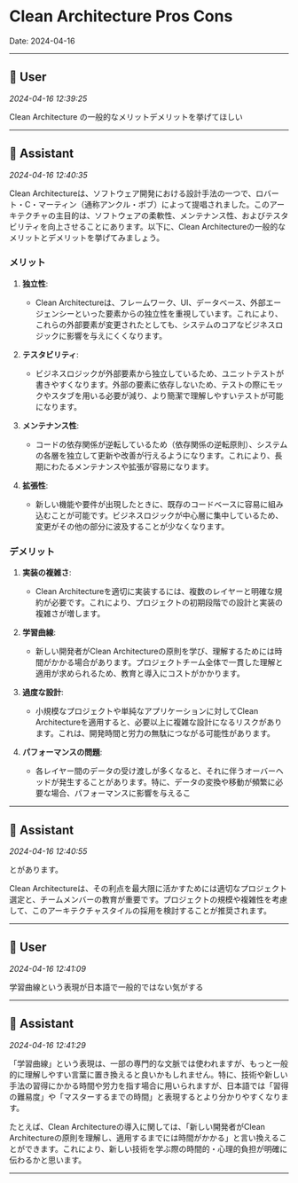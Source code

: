 # Clean Architecture Pros Cons

Date: 2024-04-16

---

## 👤 User
*2024-04-16 12:39:25*

Clean Architecture  の一般的なメリットデメリットを挙げてほしい

---

## 🤖 Assistant
*2024-04-16 12:40:35*

Clean Architectureは、ソフトウェア開発における設計手法の一つで、ロバート・C・マーティン（通称アンクル・ボブ）によって提唱されました。このアーキテクチャの主目的は、ソフトウェアの柔軟性、メンテナンス性、およびテスタビリティを向上させることにあります。以下に、Clean Architectureの一般的なメリットとデメリットを挙げてみましょう。

### メリット

1. **独立性**:
   - Clean Architectureは、フレームワーク、UI、データベース、外部エージェンシーといった要素からの独立性を重視しています。これにより、これらの外部要素が変更されたとしても、システムのコアなビジネスロジックに影響を与えにくくなります。

2. **テスタビリティ**:
   - ビジネスロジックが外部要素から独立しているため、ユニットテストが書きやすくなります。外部の要素に依存しないため、テストの際にモックやスタブを用いる必要が減り、より簡潔で理解しやすいテストが可能になります。

3. **メンテナンス性**:
   - コードの依存関係が逆転しているため（依存関係の逆転原則）、システムの各層を独立して更新や改善が行えるようになります。これにより、長期にわたるメンテナンスや拡張が容易になります。

4. **拡張性**:
   - 新しい機能や要件が出現したときに、既存のコードベースに容易に組み込むことが可能です。ビジネスロジックが中心層に集中しているため、変更がその他の部分に波及することが少なくなります。

### デメリット

1. **実装の複雑さ**:
   - Clean Architectureを適切に実装するには、複数のレイヤーと明確な規約が必要です。これにより、プロジェクトの初期段階での設計と実装の複雑さが増します。

2. **学習曲線**:
   - 新しい開発者がClean Architectureの原則を学び、理解するためには時間がかかる場合があります。プロジェクトチーム全体で一貫した理解と適用が求められるため、教育と導入にコストがかかります。

3. **過度な設計**:
   - 小規模なプロジェクトや単純なアプリケーションに対してClean Architectureを適用すると、必要以上に複雑な設計になるリスクがあります。これは、開発時間と労力の無駄につながる可能性があります。

4. **パフォーマンスの問題**:
   - 各レイヤー間のデータの受け渡しが多くなると、それに伴うオーバーヘッドが発生することがあります。特に、データの変換や移動が頻繁に必要な場合、パフォーマンスに影響を与えるこ

---

## 🤖 Assistant
*2024-04-16 12:40:55*

とがあります。

Clean Architectureは、その利点を最大限に活かすためには適切なプロジェクト選定と、チームメンバーの教育が重要です。プロジェクトの規模や複雑性を考慮して、このアーキテクチャスタイルの採用を検討することが推奨されます。

---

## 👤 User
*2024-04-16 12:41:09*

学習曲線という表現が日本語で一般的ではない気がする

---

## 🤖 Assistant
*2024-04-16 12:41:29*

「学習曲線」という表現は、一部の専門的な文脈では使われますが、もっと一般的に理解しやすい言葉に置き換えると良いかもしれません。特に、技術や新しい手法の習得にかかる時間や労力を指す場合に用いられますが、日本語では「習得の難易度」や「マスターするまでの時間」と表現するとより分かりやすくなります。

たとえば、Clean Architectureの導入に関しては、「新しい開発者がClean Architectureの原則を理解し、適用するまでには時間がかかる」と言い換えることができます。これにより、新しい技術を学ぶ際の時間的・心理的負担が明確に伝わるかと思います。

---

